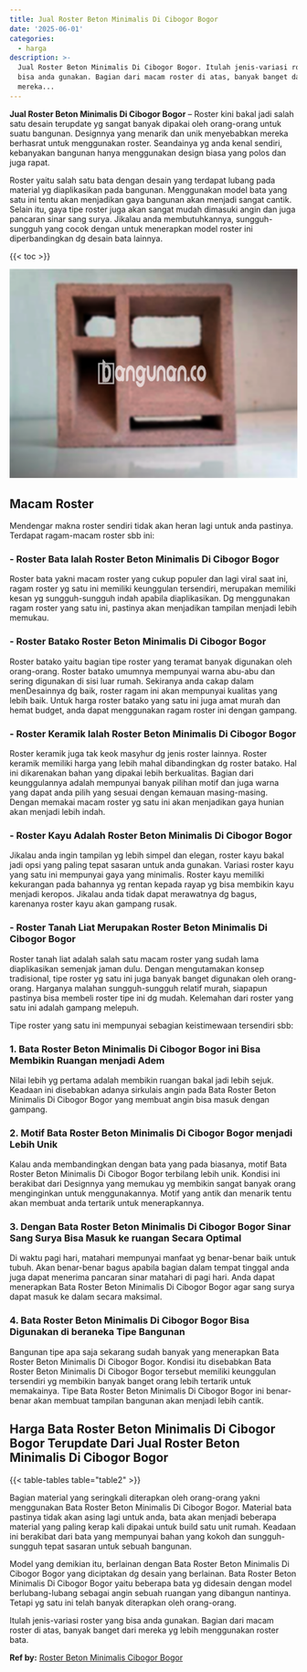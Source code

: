 ```yaml
---
title: Jual Roster Beton Minimalis Di Cibogor Bogor
date: '2025-06-01'
categories:
  - harga
description: >-
  Jual Roster Beton Minimalis Di Cibogor Bogor. Itulah jenis-variasi roster yang
  bisa anda gunakan. Bagian dari macam roster di atas, banyak banget dari
  mereka...
---
```


**Jual Roster Beton Minimalis Di Cibogor Bogor** – Roster kini bakal jadi salah satu desain terupdate yg sangat banyak dipakai oleh orang-orang untuk suatu bangunan. Designnya yang menarik dan unik menyebabkan mereka berhasrat untuk menggunakan roster. Seandainya yg anda kenal sendiri, kebanyakan bangunan hanya menggunakan design biasa yang polos dan juga rapat.

Roster yaitu salah satu bata dengan desain yang terdapat lubang pada material yg diaplikasikan pada bangunan. Menggunakan model bata yang satu ini tentu akan menjadikan gaya bangunan akan menjadi sangat cantik. Selain itu, gaya tipe roster juga akan sangat mudah dimasuki angin dan juga pancaran sinar sang surya. Jikalau anda membutuhkannya, sungguh-sungguh yang cocok dengan untuk menerapkan model roster ini diperbandingkan dg desain bata lainnya.

{{< toc >}}

![Jual Roster Beton Minimalis Di Cibogor Bogor](/images/bata-roster-minimalis-04.png)

## Macam Roster

Mendengar makna roster sendiri tidak akan heran lagi untuk anda pastinya. Terdapat ragam-macam roster sbb ini:

### \- Roster Bata Ialah Roster Beton Minimalis Di Cibogor Bogor

Roster bata yakni macam roster yang cukup populer dan lagi viral saat ini, ragam roster yg satu ini memiliki keunggulan tersendiri, merupakan memiliki kesan yg sungguh-sungguh indah apabila diaplikasikan. Dg menggunakan ragam roster yang satu ini, pastinya akan menjadikan tampilan menjadi lebih memukau.

### \- Roster Batako Roster Beton Minimalis Di Cibogor Bogor

Roster batako yaitu bagian tipe roster yang teramat banyak digunakan oleh orang-orang. Roster batako umumnya mempunyai warna abu-abu dan sering digunakan di sisi luar rumah. Sekiranya anda cakap dalam menDesainnya dg baik, roster ragam ini akan mempunyai kualitas yang lebih baik. Untuk harga roster batako yang satu ini juga amat murah dan hemat budget, anda dapat menggunakan ragam roster ini dengan gampang.

### \- Roster Keramik Ialah Roster Beton Minimalis Di Cibogor Bogor

Roster keramik juga tak keok masyhur dg jenis roster lainnya. Roster keramik memiliki harga yang lebih mahal dibandingkan dg roster batako. Hal ini dikarenakan bahan yang dipakai lebih berkualitas. Bagian dari keunggulannya adalah mempunyai banyak pilihan motif dan juga warna yang dapat anda pilih yang sesuai dengan kemauan masing-masing. Dengan memakai macam roster yg satu ini akan menjadikan gaya hunian akan menjadi lebih indah.

### \- Roster Kayu Adalah Roster Beton Minimalis Di Cibogor Bogor

Jikalau anda ingin tampilan yg lebih simpel dan elegan, roster kayu bakal jadi opsi yang paling tepat sasaran untuk anda gunakan. Variasi roster kayu yang satu ini mempunyai gaya yang minimalis. Roster kayu memiliki kekurangan pada bahannya yg rentan kepada rayap yg bisa membikin kayu menjadi keropos. Jikalau anda tidak dapat merawatnya dg bagus, karenanya roster kayu akan gampang rusak.

### \- Roster Tanah Liat Merupakan Roster Beton Minimalis Di Cibogor Bogor

Roster tanah liat adalah salah satu macam roster yang sudah lama diaplikasikan semenjak jaman dulu. Dengan mengutamakan konsep tradisional, tipe roster yg satu ini juga banyak banget digunakan oleh orang-orang. Harganya malahan sungguh-sungguh relatif murah, siapapun pastinya bisa membeli roster tipe ini dg mudah. Kelemahan dari roster yang satu ini adalah gampang melepuh.

Tipe roster yang satu ini mempunyai sebagian keistimewaan tersendiri sbb:

### 1\. Bata Roster Beton Minimalis Di Cibogor Bogor ini Bisa Membikin Ruangan menjadi Adem

Nilai lebih yg pertama adalah membikin ruangan bakal jadi lebih sejuk. Keadaan ini disebabkan adanya sirkulais angin pada Bata Roster Beton Minimalis Di Cibogor Bogor yang membuat angin bisa masuk dengan gampang.

### 2\. Motif Bata Roster Beton Minimalis Di Cibogor Bogor menjadi Lebih Unik

Kalau anda membandingkan dengan bata yang pada biasanya, motif Bata Roster Beton Minimalis Di Cibogor Bogor terbilang lebih unik. Kondisi ini berakibat dari Designnya yang memukau yg membikin sangat banyak orang menginginkan untuk menggunakannya. Motif yang antik dan menarik tentu akan membuat anda tertarik untuk menerapkannya.

### 3\. Dengan Bata Roster Beton Minimalis Di Cibogor Bogor Sinar Sang Surya Bisa Masuk ke ruangan Secara Optimal

Di waktu pagi hari, matahari mempunyai manfaat yg benar-benar baik untuk tubuh. Akan benar-benar bagus apabila bagian dalam tempat tinggal anda juga dapat menerima pancaran sinar matahari di pagi hari. Anda dapat menerapkan Bata Roster Beton Minimalis Di Cibogor Bogor agar sang surya dapat masuk ke dalam secara maksimal.

### 4\. Bata Roster Beton Minimalis Di Cibogor Bogor Bisa Digunakan di beraneka Tipe Bangunan

Bangunan tipe apa saja sekarang sudah banyak yang menerapkan Bata Roster Beton Minimalis Di Cibogor Bogor. Kondisi itu disebabkan Bata Roster Beton Minimalis Di Cibogor Bogor tersebut memiliki keunggulan tersendiri yg membikin banyak banget orang lebih tertarik untuk memakainya. Tipe Bata Roster Beton Minimalis Di Cibogor Bogor ini benar-benar akan membuat tampilan bangunan akan menjadi lebih cantik.

## Harga Bata Roster Beton Minimalis Di Cibogor Bogor Terupdate Dari Jual Roster Beton Minimalis Di Cibogor Bogor

{{< table-tables table="table2" >}}

Bagian material yang seringkali diterapkan oleh orang-orang yakni menggunakan Bata Roster Beton Minimalis Di Cibogor Bogor. Material bata pastinya tidak akan asing lagi untuk anda, bata akan menjadi beberapa material yang paling kerap kali dipakai untuk build satu unit rumah. Keadaan ini berakibat dari bata yang mempunyai bahan yang kokoh dan sungguh-sungguh tepat sasaran untuk sebuah bangunan.

Model yang demikian itu, berlainan dengan Bata Roster Beton Minimalis Di Cibogor Bogor yang diciptakan dg desain yang berlainan. Bata Roster Beton Minimalis Di Cibogor Bogor yaitu beberapa bata yg didesain dengan model berlubang-lubang sebagai angin sebuah ruangan yang dibangun nantinya. Tetapi yg satu ini telah banyak diterapkan oleh orang-orang.

Itulah jenis-variasi roster yang bisa anda gunakan. Bagian dari macam roster di atas, banyak banget dari mereka yg lebih menggunakan roster bata.

**Ref by:** [Roster Beton Minimalis Cibogor Bogor](https://id.wikipedia.org/wiki/Roster)
